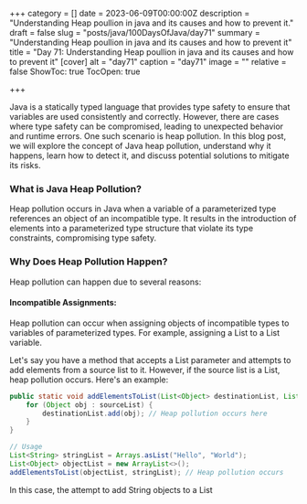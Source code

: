 +++
category = []
date = 2023-06-09T00:00:00Z
description = "Understanding Heap poullion in java and its causes and how to prevent it."
draft = false
slug = "posts/java/100DaysOfJava/day71"
summary = "Understanding Heap poullion in java and its causes and how to prevent it"
title = "Day 71: Understanding Heap poullion in java and its causes and how to prevent it"
[cover]
alt = "day71"
caption = "day71"
image = ""
relative = false
ShowToc: true
TocOpen: true

+++

Java is a statically typed language that provides type safety to ensure that variables are used consistently and correctly. However, there are cases where type safety can be compromised, leading to unexpected behavior and runtime errors. One such scenario is heap pollution. In this blog post, we will explore the concept of Java heap pollution, understand why it happens, learn how to detect it, and discuss potential solutions to mitigate its risks.

### What is Java Heap Pollution?
Heap pollution occurs in Java when a variable of a parameterized type references an object of an incompatible type. It results in the introduction of elements into a parameterized type structure that violate its type constraints, compromising type safety.

### Why Does Heap Pollution Happen?
Heap pollution can happen due to several reasons:

#### Incompatible Assignments:
Heap pollution can occur when assigning objects of incompatible types to variables of parameterized types. For example, assigning a List<String> to a List<Object> variable.

Let's say you have a method that accepts a List<Object> parameter and attempts to add elements from a source list to it. However, if the source list is a List<String>, heap pollution occurs. Here's an example:

```java
public static void addElementsToList(List<Object> destinationList, List<?> sourceList) {
    for (Object obj : sourceList) {
        destinationList.add(obj); // Heap pollution occurs here
    }
}

// Usage
List<String> stringList = Arrays.asList("Hello", "World");
List<Object> objectList = new ArrayList<>();
addElementsToList(objectList, stringList); // Heap pollution occurs
```
In this case, the attempt to add String objects to a List<Object> leads to heap pollution. The type safety is compromised, and unexpected behavior can occur when accessing elements from the objectList.

#### Unchecked Type Conversions:
Improper unchecked type conversions can introduce heap pollution. When casting objects to parameterized types without proper type checks, the wrong types can be assigned, leading to heap pollution. Consider the following example:

```java
public static <T> T cast(Object obj) {
    return (T) obj; // Heap pollution occurs here
}

// Usage
List<Integer> integerList = new ArrayList<>();
List rawList = integerList;
List<String> stringList = cast(rawList); // Heap pollution occurs
```
In this case, the cast method attempts to perform an unchecked type conversion of a raw list to a list of strings. This unchecked conversion introduces heap pollution, as the list contains integer elements but is cast to a string list, potentially causing type safety violations and unexpected behavior.

#### Varargs and Generics:
Varargs methods combined with generics can also introduce heap pollution. When invoking varargs methods with incompatible types, heap pollution can occur. Consider the following example:

```java
@SafeVarargs
public static <T> List<T> createList(T... elements) {
    List<T> list = new ArrayList<>();
    for (T element : elements) {
        list.add(element); // Heap pollution occurs here
    }
    return list;
}

// Usage
List<String> stringList = createList("Hello", "World");
```
Although the createList method is annotated with `@SafeVarargs`, indicating it is safe from heap pollution, it can still be misused. If the method is invoked with incompatible types, such as `createList("Hello", 42)`, heap pollution occurs, leading to potential runtime errors when accessing the elements of the list.


### Detecting Heap Pollution:
Detecting heap pollution can be challenging since it often leads to runtime errors rather than compilation errors. However, there are some approaches to detect heap pollution:

#### Compiler Warnings:
Enable compiler warnings using the -Xlint:unchecked flag. This provides warnings about potential heap pollution issues during compilation, giving you a chance to review and address them.

#### Static Code Analysis Tools:
Utilize static code analysis tools that can detect potential heap pollution issues. These tools analyze your code and provide suggestions for improvements to prevent heap pollution scenarios.

### Solving Heap Pollution:
To mitigate the risks associated with heap pollution, consider the following solutions:

#### Use Parameterized Types Correctly:
Ensure that parameterized types are used consistently and correctly throughout your code. Avoid situations where variables of parameterized types reference objects of incompatible types.

#### Enable Compiler Warnings and Annotations:
Enable compiler warnings to get notified about potential heap pollution issues during compilation. Use the @SuppressWarnings("unchecked") annotation to suppress warnings for well-understood and intentional heap pollution cases.

#### Validate and Filter Input:
Validate and filter input data to ensure type compatibility and prevent incompatible objects from entering a parameterized type structure. Perform necessary type checks before performing type conversions or assignments.

#### Design Patterns and Best Practices:
Apply design patterns, such as the Factory pattern or Builder pattern, to encapsulate object creation and ensure type safety. Follow best practices for generic programming to promote type safety and avoid heap pollution scenarios.

#### Testing and Code Reviews:
Thoroughly test your code, including scenarios that involve parameterized types, to uncover potential heap pollution issues. Conduct code reviews to identify and address any heap pollution concerns.


Java heap pollution can introduce type safety violations and unexpected behavior in your code. By understanding the causes, detecting heap pollution, and applying appropriate solutions, you can mitigate the risks and ensure type safety. It is essential to use parameterized types correctly, enable compiler warnings, validate input, follow best practices, conduct thorough testing, and engage in code reviews to prevent heap pollution scenarios.

By prioritizing type safety and being vigilant about potential heap pollution, you can write more robust and reliable Java code.
